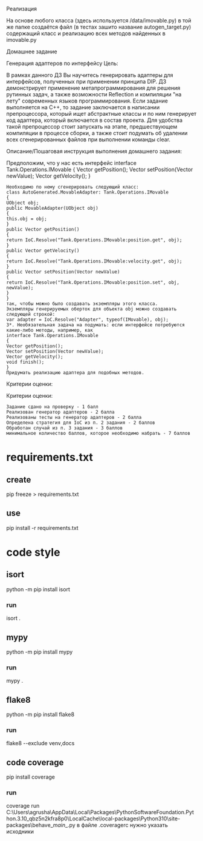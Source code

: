 Реализация

На основе любого класса
(здесь используется /data/imovable.py)
в той же папке создаётся файл
(в тестах зашито название autogen_target.py)
содержащий класс и реализацию всех методов найденных в imovable.py

Домашнее задание

Генерация адаптеров по интерфейсу
Цель:

В рамках данного ДЗ Вы научитесь генерировать адаптеры для интерфейсов, полученных при применении принципа DIP.
ДЗ демонстрирует применение метапрограммирования для решения рутинных задач, а также возможности Reflection и компиляции "на лету" современных языков программирования.
Если задание выполняется на C++, то задание заключается в написании препроцессора, который ищет абстрактные классы и по ним генерирует код адаптера, который включается в состав проекта. Для удобства такой препроцессор стоит запускать на этапе, предшествующем компиляции в процессе сборки, а также стоит подумать об удалении всех сгенерированных файлов при выполнении команды clear.

Описание/Пошаговая инструкция выполнения домашнего задания:

Предположим, что у нас есть интерфейс
interface Tank.Operations.IMovable
{
Vector getPosition();
Vector setPosition(Vector newValue);
Vector getVelocity();
}

    Необходимо по нему сгенерировать следующий класс:
    class AutoGenerated.MovableAdapter: Tank.Operations.IMovable
    {
    UObject obj;
    public MovableAdapter(UObject obj)
    {
    this.obj = obj;
    }
    public Vector getPosition()
    {
    return IoC.Resolve("Tank.Operations.IMovable:position.get", obj);
    }
    public Vector getVelocity()
    {
    return IoC.Resolve("Tank.Operations.IMovable:velocity.get", obj);
    }
    public Vector setPosition(Vector newValue)
    {
    return IoC.Resolve("Tank.Operations.IMovable:position.set", obj, newValue);
    }
    }
    так, чтобы можно было создавать экземпляры этого класса.
    Экземпляры генерируемых оберток для объекта obj можно создавать следующей строкой:
    var adapter = IoC.Resolve("Adapter", typeof(IMovable), obj);
    3*. Необязательная задача на подумать: если интерфейсе потребуются какие-либо методы, например, как
    interface Tank.Operations.IMovable
    {
    Vector getPosition();
    Vector setPosition(Vector newValue);
    Vector getVelocity();
    void finish();
    }
    Придумать реализацию адаптера для подобных методов.


Критерии оценки:

Критерии оценки:

    Задание сдано на проверку - 1 балл
    Реализован генератор адаптеров - 2 балла
    Реализованы тесты на генератор адаптеров - 2 балла
    Определена стратегия для IoC из п. 2 задания - 2 баллов
    Обработан случай из п. 3 задания - 3 баллов
    минимальное количество баллов, которое необходимо набрать - 7 баллов

# requirements.txt
## create
pip freeze > requirements.txt
## use
pip install -r requirements.txt

# code style
## isort
python -m pip install isort
### run 
isort .
## mypy
python -m pip install mypy
### run 
mypy .
## flake8
python -m pip install flake8
### run
flake8 --exclude venv,docs
## code coverage
pip install coverage
### run
coverage run C:\Users\agrusha\AppData\Local\Packages\PythonSoftwareFoundation.Python.3.10_qbz5n2kfra8p0\LocalCache\local-packages\Python310\site-packages\behave\__main__.py
в файле .coveragerc нужно указать исходники